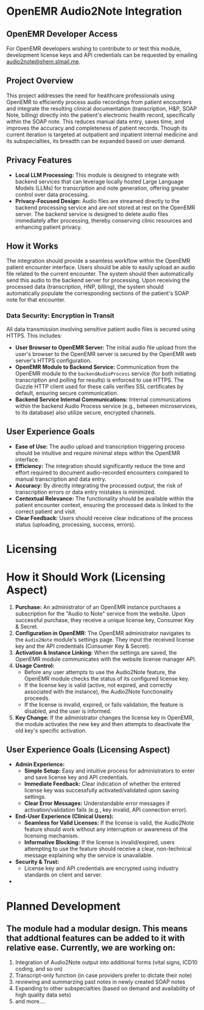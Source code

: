 # OpenEMR Audio2Note Integration

## OpenEMR Developer Access

For OpenEMR developers wishing to contribute to or test this module, development license keys and API credentials can be requested by emailing audio2note@shem.slmail.me.

## Project Overview
This project addresses the need for healthcare professionals using OpenEMR to efficiently process audio recordings from patient encounters and integrate the resulting clinical documentation (transcription, H&P, SOAP Note, billing) directly into the patient's electronic health record, specifically within the SOAP note. This reduces manual data entry, saves time, and improves the accuracy and completeness of patient records. Though its current iteration is targeted at outpatient and inpatient internal medicine and its subspecialties, its breadth can be expanded based on user demand.

## Privacy Features

-   **Local LLM Processing:** This module is designed to integrate with backend services that can leverage locally hosted Large Language Models (LLMs) for transcription and note generation, offering greater control over data processing.
-   **Privacy-Focused Design:** Audio files are streamed directly to the backend processing service and are not stored at rest on the OpenEMR server. The backend service is designed to delete audio files immediately after processing, thereby conserving clinic resources and enhancing patient privacy.
## How it Works
The integration should provide a seamless workflow within the OpenEMR patient encounter interface. Users should be able to easily upload an audio file related to the current encounter. The system should then automatically send this audio to the backend server for processing. Upon receiving the processed data (transcription, HNP, billing), the system should automatically populate the corresponding sections of the patient's SOAP note for that encounter.

### Data Security: Encryption in Transit

All data transmission involving sensitive patient audio files is secured using HTTPS. This includes:
*   **User Browser to OpenEMR Server:** The initial audio file upload from the user's browser to the OpenEMR server is secured by the OpenEMR web server's HTTPS configuration.
*   **OpenEMR Module to Backend Service:** Communication from the OpenEMR module to the `backendAudioProcess` service (for both initiating transcription and polling for results) is enforced to use HTTPS. The Guzzle HTTP client used for these calls verifies SSL certificates by default, ensuring secure communication.
*   **Backend Service Internal Communications:** Internal communications within the backend Audio Process service (e.g., between microservices, to its database) also utilize secure, encrypted channels.

## User Experience Goals
- **Ease of Use:** The audio upload and transcription triggering process should be intuitive and require minimal steps within the OpenEMR interface.
- **Efficiency:** The integration should significantly reduce the time and effort required to document audio-recorded encounters compared to manual transcription and data entry.
- **Accuracy:** By directly integrating the processed output, the risk of transcription errors or data entry mistakes is minimized.
- **Contextual Relevance:** The functionality should be available within the patient encounter context, ensuring the processed data is linked to the correct patient and visit.
- **Clear Feedback:** Users should receive clear indications of the process status (uploading, processing, success, errors).

# Licensing
# How it Should Work (Licensing Aspect)
1.  **Purchase:** An administrator of an OpenEMR instance purchases a subscription for the "Audio to Note" service from the website. Upon successful purchase, they receive a unique license key, Consumer Key & Secret.
2.  **Configuration in OpenEMR:** The OpenEMR administrator navigates to the `Audio2Note` module's settings page. They input the received license key and the API credentials (Consumer Key & Secret).
3.  **Activation & Instance Linking:** When the settings are saved, the OpenEMR module communicates with the website license manager API.
4.  **Usage Control:**
    *   Before any user attempts to use the Audio2Note feature, the OpenEMR module checks the status of its configured license key.
    *   If the license key is valid (active, not expired, and correctly associated with the instance), the Audio2Note functionality proceeds.
    *   If the license is invalid, expired, or fails validation, the feature is disabled, and the user is informed.
5.  **Key Change:** If the administrator changes the license key in OpenEMR, the module activates the new key and then attempts to deactivate the old key's specific activation.

## User Experience Goals (Licensing Aspect)
-   **Admin Experience:**
    -   **Simple Setup:** Easy and intuitive process for administrators to enter and save license key and API credentials.
    -   **Immediate Feedback:** Clear indication of whether the entered license key was successfully activated/validated upon saving settings.
    -   **Clear Error Messages:** Understandable error messages if activation/validation fails (e.g., key invalid, API connection error).
-   **End-User Experience (Clinical Users):**
    -   **Seamless for Valid Licenses:** If the license is valid, the Audio2Note feature should work without any interruption or awareness of the licensing mechanism.
    -   **Informative Blocking:** If the license is invalid/expired, users attempting to use the feature should receive a clear, non-technical message explaining why the service is unavailable.
-   **Security & Trust:**
    -   License key and API credentials are encrypted using industry standards on client and server.
-   
# Planned Development
## The module had a modular design. This means that addtional features can be added to it with relative ease. Currently, we are working on:
1. Integration of Audio2Note output into additional forms (vital signs, ICD10 coding, and so on)
2. Transcript-only function (in case providers prefer to dictate their note)
3. reviewing and summarzing past notes in newly created SOAP notes
4. Expanding to other subspecialties (based on demand and availability of high quality data sets)
5. and more....
